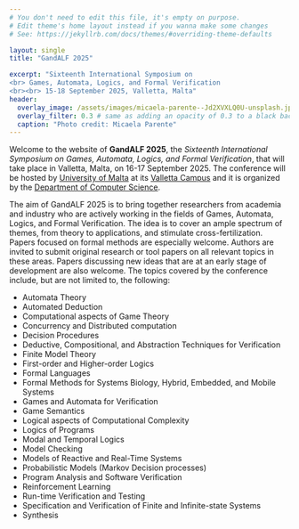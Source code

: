 ```yaml
---
# You don't need to edit this file, it's empty on purpose.
# Edit theme's home layout instead if you wanna make some changes
# See: https://jekyllrb.com/docs/themes/#overriding-theme-defaults

layout: single
title: "GandALF 2025"

excerpt: "Sixteenth International Symposium on 
<br> Games, Automata, Logics, and Formal Verification
<br><br> 15-18 September 2025, Valletta, Malta"
header:
  overlay_image: /assets/images/micaela-parente--Jd2XVXLQ0U-unsplash.jpg
  overlay_filter: 0.3 # same as adding an opacity of 0.3 to a black background
  caption: "Photo credit: Micaela Parente"
---
```


Welcome to the website of **GandALF 2025**, the 
*Sixteenth International Symposium on Games, Automata, Logics, and Formal Verification*, 
that will take place in Valletta, Malta, on 16-17 September 2025. 
The conference will be hosted by [University of Malta](https://www.um.edu.mt/) at its [Valletta Campus](https://www.um.edu.mt/campuses/valletta/) and it is organized by the [Department of Computer Science](https://www.um.edu.mt/ict/cs/).

The aim of GandALF 2025 is to bring together researchers from academia and industry 
who are actively working in the fields of Games, Automata, Logics, and Formal Verification. 
The idea is to cover an ample spectrum of themes, from theory to applications, 
and stimulate cross-fertilization. 
Papers focused on formal methods are especially welcome. Authors are invited to submit 
original research or tool papers on all relevant topics in these areas. 
Papers discussing new ideas that are at an early stage of development are also welcome. 
The topics covered by the conference include, but are not limited to, the following:

- Automata Theory
- Automated Deduction
- Computational aspects of Game Theory
- Concurrency and Distributed computation
- Decision Procedures
- Deductive, Compositional, and Abstraction Techniques for Verification
- Finite Model Theory
- First-order and Higher-order Logics
- Formal Languages
- Formal Methods for Systems Biology, Hybrid, Embedded, and Mobile Systems
- Games and Automata for Verification
- Game Semantics
- Logical aspects of Computational Complexity
- Logics of Programs
- Modal and Temporal Logics
- Model Checking
- Models of Reactive and Real-Time Systems
- Probabilistic Models (Markov Decision processes)
- Program Analysis and Software Verification
- Reinforcement Learning
- Run-time Verification and Testing
- Specification and Verification of Finite and Infinite-state Systems
- Synthesis
